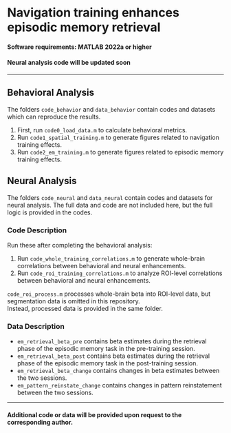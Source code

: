# Navigation training enhances episodic memory retrieval

#### Software requirements: MATLAB 2022a or higher

#### Neural analysis code will be updated soon
---

## Behavioral Analysis
The folders `code_behavior` and `data_behavior` contain codes and datasets which can reproduce the results.

1) First, run `code0_load_data.m` to calculate behavioral metrics.
2) Run `code1_spatial_training.m` to generate figures related to navigation training effects.
3) Run `code2_em_training.m` to generate figures related to episodic memory training effects.


## Neural Analysis
The folders `code_neural` and `data_neural` contain codes and datasets for neural analysis. 
The full data and code are not included here, but the full logic is provided in the codes.

### Code Description

Run these after completing the behavioral analysis:

1) Run `code_whole_training_correlations.m` to generate whole-brain correlations between behavioral and neural enhancements.
2) Run `code_roi_training_correlations.m` to analyze ROI-level correlations between behavioral and neural enhancements.

`code_roi_process.m` processes whole-brain beta into ROI-level data, but segmentation data is omitted in this repository.\
Instead, processed data is provided in the same folder.


### Data Description
- `em_retrieval_beta_pre` contains beta estimates during the retrieval phase of the episodic memory task in the pre-training session.
- `em_retrieval_beta_post` contains beta estimates during the retrieval phase of the episodic memory task in the post-training session.
- `em_retrieval_beta_change` contains changes in beta estimates between the two sessions.
- `em_pattern_reinstate_change` contains changes in pattern reinstatement between the two sessions.


---
#### Additional code or data will be provided upon request to the corresponding author.
